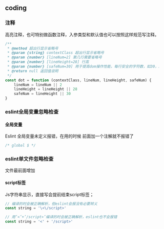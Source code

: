 ## coding

### 注释

高亮注释，也可特别做函数注释，入参类型和默认值也可以按照这样规范写注释。
```js
/**
 * @method 超出行显示省略号
 * @param {string} contextClass 超出行显示省略号
 * @param {number} [lineNum=2] 第几行需要省略号
 * @param {number} [lineHeight=28] 行高
 * @param {number} [safeNum=30] 用于提高dom操作性能，每行安全的字符数，如30，2行，不会检查30*2以内的字符是否需要填充‘...’
 * @return null 返回值说明
 */
const dot = function (contextClass, lineNum, lineHeight, safeNum) {
    lineNum = lineNum || 2
    lineHeight = lineHeight || 28
    safeNum = lineHeight || 30
}
```

###  eslint全局变量忽略检查

#### 全局变量

Eslint 全局变量未定义报错，在用的时候 前面加一个注解就不报错了
```js
/* global $ */
```

###  eslint单文件忽略检查

文件最前面增加 

#### script标签

Js字符串显示，直接写</script>会提前结束script标签；

```js
// 编译的时会被正确解析，但eslint会报没有必要转义
const string = '\<\/script>'

// 用’<’+’/script>’编译的时会被正确解析，eslint也不会报错
const string = '<' + '/script>'
```


